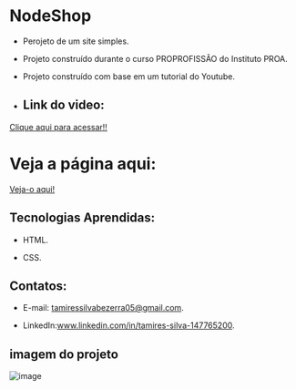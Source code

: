 # NodeShop

 - Perojeto de um site simples.
  
 - Projeto construído durante o curso PROPROFISSÃO do Instituto PROA.

 - Projeto construído com base em um tutorial do Youtube.

 - ## Link do video:

 [Clique aqui para acessar!!]()


  #  Veja a página aqui:
 [Veja-o aqui!]()
   
   
   
## Tecnologias Aprendidas:
 - HTML.
   
 - CSS.

## Contatos:
 - E-mail: tamiressilvabezerra05@gmail.com.
   
 - LinkedIn:www.linkedin.com/in/tamires-silva-147765200.

    
    
## imagem do projeto

![image](https://github.com/tamiressil/NodeShop/assets/163886976/e8128e52-633a-4a87-bd7e-12ca07358d27)







